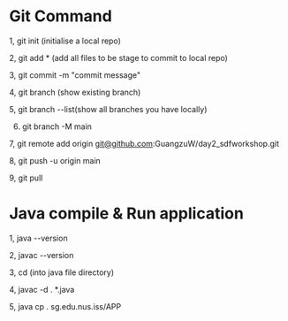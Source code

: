 
# Git Command

1, git init (initialise a local repo)


2, git add * (add all files to be stage to commit to local repo)
 

3, git commit -m "commit message"


4, git branch (show existing branch)


5, git branch --list(show all branches you have locally)


6. git branch -M main


7, git remote add origin git@github.com:GuangzuW/day2_sdfworkshop.git


8, git push -u origin main


9, git pull


# Java compile & Run application

1, java --version


2, javac --version 


3, cd (into java file directory)


4, javac -d . *.java


5, java cp . sg.edu.nus.iss/APP